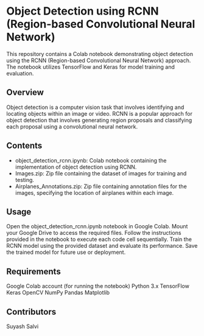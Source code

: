 # Object Detection using RCNN (Region-based Convolutional Neural Network)

This repository contains a Colab notebook demonstrating object detection using the RCNN (Region-based Convolutional Neural Network) approach. The notebook utilizes TensorFlow and Keras for model training and evaluation.

## Overview

Object detection is a computer vision task that involves identifying and locating objects within an image or video. RCNN is a popular approach for object detection that involves generating region proposals and classifying each proposal using a convolutional neural network.

## Contents

- object_detection_rcnn.ipynb: Colab notebook containing the implementation of object detection using RCNN.
- Images.zip: Zip file containing the dataset of images for training and testing.
- Airplanes_Annotations.zip: Zip file containing annotation files for the images, specifying the location of airplanes within each image.

## Usage

Open the object_detection_rcnn.ipynb notebook in Google Colab. 
Mount your Google Drive to access the required files.
Follow the instructions provided in the notebook to execute each code cell sequentially.
Train the RCNN model using the provided dataset and evaluate its performance.
Save the trained model for future use or deployment.

## Requirements

Google Colab account (for running the notebook)
Python 3.x
TensorFlow
Keras
OpenCV
NumPy
Pandas
Matplotlib


## Contributors

Suyash Salvi
